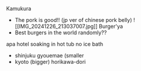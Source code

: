 Kamukura 
- The pork is good!! (jp ver of chinese pork belly)
![[IMG_20241226_213037007.jpg]]
Burger'ya
- Best burgers in the world randomly??

apa hotel
    soaking in hot tub
    no ice bath
- shinjuku gyouemae (smaller
- kyoto (bigger) horikawa-dori


